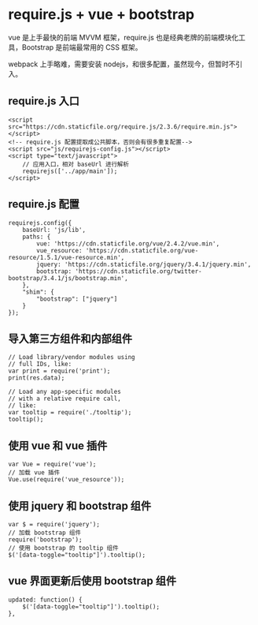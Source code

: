 # require.js + vue + bootstrap

vue 是上手最快的前端 MVVM 框架，require.js 也是经典老牌的前端模块化工具，Bootstrap 是前端最常用的 CSS 框架。

webpack 上手略难，需要安装 nodejs，和很多配置，虽然现今，但暂时不引入。

## require.js 入口

    <script src="https://cdn.staticfile.org/require.js/2.3.6/require.min.js"></script>
    <!-- require.js 配置提取成公共脚本，否则会有很多重复配置-->
    <script src="js/requirejs-config.js"></script>
    <script type="text/javascript">
        // 应用入口，相对 baseUrl 进行解析
        requirejs(['../app/main']);
    </script>

## require.js 配置

    requirejs.config({
        baseUrl: 'js/lib',
        paths: {
            vue: 'https://cdn.staticfile.org/vue/2.4.2/vue.min',
            vue_resource: 'https://cdn.staticfile.org/vue-resource/1.5.1/vue-resource.min',
            jquery: 'https://cdn.staticfile.org/jquery/3.4.1/jquery.min',
            bootstrap: 'https://cdn.staticfile.org/twitter-bootstrap/3.4.1/js/bootstrap.min',
        },
        "shim": {
            "bootstrap": ["jquery"]
        }
    });

## 导入第三方组件和内部组件

    // Load library/vendor modules using
    // full IDs, like:
    var print = require('print');
    print(res.data);
    
    // Load any app-specific modules
    // with a relative require call,
    // like:
    var tooltip = require('./tooltip');
    tooltip();                    

## 使用 vue 和 vue 插件

    var Vue = require('vue');
    // 加载 vue 插件
    Vue.use(require('vue_resource'));

## 使用 jquery 和 bootstrap 组件

    var $ = require('jquery');
    // 加载 bootstrap 组件
    require('bootstrap');
    // 使用 bootstrap 的 tooltip 组件
    $('[data-toggle="tooltip"]').tooltip();
    
## vue 界面更新后使用 bootstrap 组件

    updated: function() {
        $('[data-toggle="tooltip"]').tooltip();
    },
  